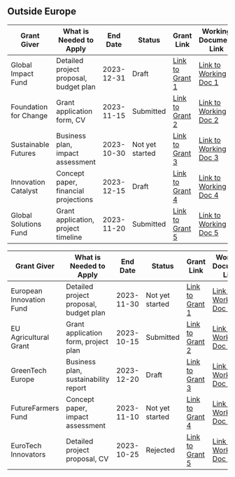 

## Outside Europe

| Grant Giver             | What is Needed to Apply                | End Date   | Status          | Grant Link                    | Working Document Link         |
|-------------------------|----------------------------------------|------------|-----------------|-------------------------------|-----------------------------|
| Global Impact Fund      | Detailed project proposal, budget plan | 2023-12-31 | Draft           | [Link to Grant 1](#)         | [Link to Working Doc 1](#)  |
| Foundation for Change   | Grant application form, CV            | 2023-11-15 | Submitted       | [Link to Grant 2](#)         | [Link to Working Doc 2](#)  |
| Sustainable Futures     | Business plan, impact assessment      | 2023-10-30 | Not yet started | [Link to Grant 3](#)         | [Link to Working Doc 3](#)  |
| Innovation Catalyst     | Concept paper, financial projections  | 2023-12-15 | Draft           | [Link to Grant 4](#)         | [Link to Working Doc 4](#)  |
| Global Solutions Fund   | Grant application, project timeline   | 2023-11-20 | Submitted       | [Link to Grant 5](#)         | [Link to Working Doc 5](#)  |


| Grant Giver             | What is Needed to Apply                | End Date   | Status          | Grant Link                    | Working Document Link         |
|-------------------------|----------------------------------------|------------|-----------------|-------------------------------|-----------------------------|
| European Innovation Fund| Detailed project proposal, budget plan | 2023-11-30 | Not yet started | [Link to Grant 1](#)         | [Link to Working Doc 1](#)  |
| EU Agricultural Grant   | Grant application form, project plan   | 2023-10-15 | Submitted       | [Link to Grant 2](#)         | [Link to Working Doc 2](#)  |
| GreenTech Europe        | Business plan, sustainability report  | 2023-12-20 | Draft           | [Link to Grant 3](#)         | [Link to Working Doc 3](#)  |
| FutureFarmers Fund      | Concept paper, impact assessment      | 2023-11-10 | Not yet started | [Link to Grant 4](#)         | [Link to Working Doc 4](#)  |
| EuroTech Innovators     | Detailed project proposal, CV         | 2023-10-25 | Rejected        | [Link to Grant 5](#)         | [Link to Working Doc 5](#)  |



<!--stackedit_data:
eyJoaXN0b3J5IjpbNzU0MzE0NzY4XX0=
-->